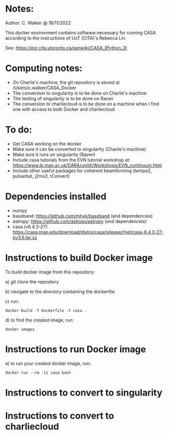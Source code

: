 # Notes:

Author: C. Walker @ 16/11/2022

This docker environment contains software necessary for running CASA
according to the instructions of UoT (CITA)'s Rebecca Lin.

See: https://eor.cita.utoronto.ca/penwiki/CASA_(Python_3)

# Computing notes:

- On Charlie's machine, the git repository is stored at /Users/c.walker/CASA_Docker
- The conversion to singularity is to be done on Charlie's machine
- The testing of singularity is to be done on Raven
- The conversion to charliecloud is to be done on a machine when I find one with access to both Docker and charliecloud

# To do:

- Get CASA working on the docker
- Make sure it can be converted to singularity (Charlie's machine)
- Make sure it runs on singularity (Raven)
- Include casa tutorials from the EVN tutorial workshop at: https://www.jb.man.ac.uk/DARA/unit4/Workshops/EVN_continuum.html
- Include other useful packages for coherent beamforming (tempo2, pulsarbat, j2ms2, tConvert)

# Dependencies installed

- numpy
- baseband: https://github.com/mhvk/baseband (and dependencies)
- astropy: https://github.com/astropy/astropy (and dependencies)
- casa (v6.4.3-27): https://casa.nrao.edu/download/distro/casa/release/rhel/casa-6.4.3-27-py3.6.tar.xz 
# Instructions to build Docker image

To build docker image from this repository:

a) git clone the repository

b) navigate to the directory containing the dockerfile

c) run:

```
docker build -f Dockerfile -t casa .
```

d) to find the created image, run:

```
docker images
```

# Instructions to run Docker image

a) to run your created docker image, run:

```
docker run --rm -ti casa bash
```


# Instructions to convert to singularity
# Instructions to convert to charliecloud
